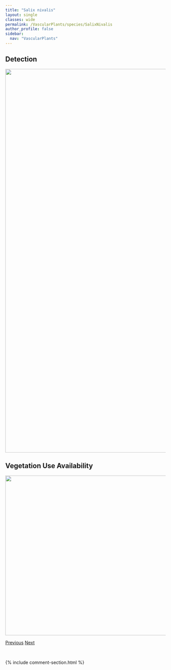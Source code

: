 ```yaml
---
title: "Salix nivalis"
layout: single
classes: wide
permalink: /VascularPlants/species/SalixNivalis
author_profile: false
sidebar:
  nav: "VascularPlants"
---
```


<h2>Detection</h2>

<a href="https://drive.google.com/uc?export=view&id=1DnHu8UnOdoqYOtL817V_FgeW9SuZmK4I">
<img src="https://drive.google.com/uc?export=view&id=1DnHu8UnOdoqYOtL817V_FgeW9SuZmK4I" height = "1200" width = "800">
</a>


<h2>Vegetation Use Availability</h2>

<a href="https://drive.google.com/uc?export=view&id=1fQRNbM6E8p8UFT0E-Bcz6WQswQMyl3aP">
<img src="https://drive.google.com/uc?export=view&id=1fQRNbM6E8p8UFT0E-Bcz6WQswQMyl3aP" height = "500" width = "1000">
</a>


<a href="/DevelopmentWebsite/VascularPlants/species/SalixMyrtillifolia" class="pagination--pager" title="Salix myrtillifolia">Previous</a> <a href="/DevelopmentWebsite/VascularPlants/species/SalixPedicellaris" class="pagination--pager" title="Salix pedicellaris">Next</a>

<p>&nbsp;</p>

{% include comment-section.html %}
